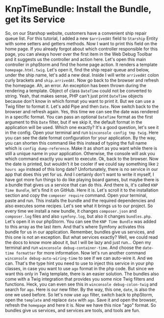 # KnpTimeBundle: Install the Bundle, get its Service

So, on our Starshop website, customers have a convenient ship repair queue list. For this tutorial, I added a new `$arrivedAt` field to `Starship` Entity with some setters and getters methods. Now I want to print this field on the home page. If you already forgot about which controller responsible for this page, you can always hover over the first item in the Web Debug Toolbar and it suggests us the controller and action here. Let's open this main controller in phpStorm and find the home page action. It renders a template `homepage.html.twig`. Let's open it, find the ship repair queue and below, under the ship name, let's add a new deal. Inside I will write `arrivedAt` colon curly brackets and `ship.arrivedAt`. Now go back to the browser and refresh the homepage. Ah, an error. An exception has been thrown during the rendering a template. Object of class `DateTime` could not be converted to string. Yeah, that makes sense, PHP can't just print `DateTime` objects because don't know in which format you want to print it. But we can use a Twig filter to format it. Let's add Pipe and then `Date`. Now switch back to the browser and refresh again. Yes, this time we can see the date was rendered in a specific format. You can pass an optional `DateTime` format as the first argument to this `Date` filter, but if we skip it, the default format in the application will be used. Which one exactly? It's a good question, let's see it in the config. Open your terminal and run `binconsole config tmp twig`. Here you can see the date format configuration for your application. By the way, you can shorten this command like this instead of typing the full name which is `config dump-reference`. Make it as short as you want while there is still a unique name in your application. Otherwise, the console will ask you which command exactly you want to execute. Ok, back to the browser. Now the date is printed, but wouldn't it be cooler if we could say something like `2 hours ago` instead of this long date? Unfortunately, there is no service in our app that does this yet for us. And I certainly don't want to write it myself, I have got more fun things to do like playing board games, but maybe there is a bundle that gives us a service that can do this. And there is, it's called `KNP Time Bundle`, let's find it on GitHub. Here it is. Let's scroll it to the installation section and copy the `composer require` command. Open your terminal, paste and run. This installs the bundle and the required dependencies and also executes some recipes. Let's see what it brings us to our project. So every time we install a new bundle, it changes `composer.json` and `composer.log` files and also `symfony.log`, but also it changes `bundles.php`. Let's open it in our phpStorm. You can see the `KNP Time Bundle` was added to this array as the last item. And that's where Symfony activates this bundle for us in our application. Remember, bundles give us services, and this one is not an exception. But what services exactly? Well, we could read the docs to know more about it, but I will be lazy and just run... Open my terminal and run `winconsole debug-container-time`. And choose the `date-time formatter` for more information. Now let's run another command `winconsole debug-auto-wiring-time` to see if we can auto-wire it. And we can. That's the type hint you need to use to inject this service in your php classes, in case you want to use `ago` format in the php code. But since we want this only in Twig template, there is an easier solution. The bundles also come with a Twig integration that provides you some nice Twig filters and functions. Heck, you can even see this in `winconsole debug-colon-twig` and search for `ago`. Here is our new filter. By the way, this one, `date`, is also the one we used before. So let's now use `ago` filter, switch back to phpStorm, open the `template` and replace `date` with `ago`. Save it and open the browser, refresh the `homepage` and here it is. Now we have this nice "ago" format. So bundles give us services, and services are tools, and tools are fun.
